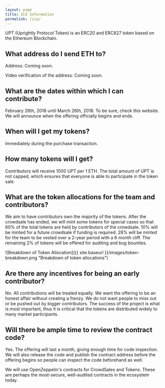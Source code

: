 ```yaml
---
layout: page
title: ICO Information
permalink: /ico/
---
```


UPT (Uprightly Protocol Token) is an ERC20 and ERC827 token based on the Ethereum Blockchain.

## What address do I send ETH to?

Address: Coming soon.

Video verification of the address: Coming soon.

## What are the dates within which I can contribute?

February 26th, 2018 until March 26th, 2018. To be sure, check this website. We will announce when the offering officially begins and ends.

## When will I get my tokens?

Immediately during the purchase transaction.

## How many tokens will I get?

Contributors will receive 1000 UPT per 1 ETH. The total amount of UPT is not capped, which ensures that everyone is able to participate in the token sale.

## What are the token allocations for the team and contributors?

We aim to have contributors own the majority of the tokens. After the crowdsale has ended, we will mint some tokens for special cases so that 60% of the total tokens are held by contributors of the crowdsale. 10% will be minted for a future crowdsale if funding is required. 28% will be minted for the team to be vested over a 2-year period with a 6 month cliff. The remaining 2% of tokens will be offered for auditing and bug bounties.

![Breakdown of Token Allocation]({{ site.baseurl }}/images/token-breakdown.png "Breakdown of token allocations")

## Are there any incentives for being an early contributor?

No. All contributions will be treated equally. We want the offering to be an honest affair without creating a frenzy. We do not want people to miss out or be pushed out by bigger contributors. The success of the project is what is most important, thus it is critical that the tokens are distributed widely to many market participants.

## Will there be ample time to review the contract code?

Yes. The offering will last a month, giving enough time for code inspection. We will also release the code and publish the contract address before the offering begins so people can inspect the code beforehand as well.

We will use OpenZeppelin's contracts for CrowdSales and Tokens. These are perhaps the most-secure, well-audited contracts in the ecosystem today.
